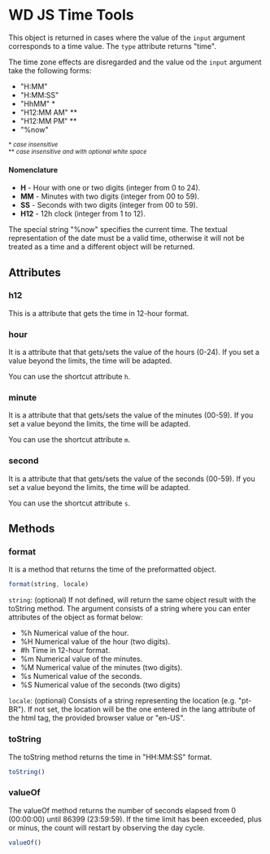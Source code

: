 # WD JS Time Tools

This object is returned in cases where the value of the `input` argument corresponds to a time value. The `type` attribute returns "time".

The time zone effects are disregarded and the value od the `input` argument take the following forms:

- "H:MM"
- "H:MM:SS"
- "HhMM" *
- "H12:MM AM" **
- "H12:MM PM" **
- "%now"

<small>* _case insensitive_</small><br>
<small>** _case insensitive and with optional white space_</small>

#### Nomenclature

- **H** - Hour with one or two digits (integer from 0 to 24).
- **MM** - Minutes with two digits (integer from 00 to 59).
- **SS** - Seconds with two digits (integer from 00 to 59).
- **H12** - 12h clock (integer from 1 to 12). 

The special string "%now" specifies the current time. The textual representation of the date must be a valid time, otherwise it will not be treated as a time and a different object will be returned.

## Attributes

### h12

This is a attribute that gets the time in 12-hour format.

### hour

It is a attribute that that gets/sets the value of the hours (0-24). If you set a value beyond the limits, the time will be adapted.

You can use the shortcut attribute `h`.

### minute

It is a attribute that that gets/sets the value of the minutes (00-59). If you set a value beyond the limits, the time will be adapted.

You can use the shortcut attribute `m`.

### second

It is a attribute that that gets/sets the value of the seconds (00-59). If you set a value beyond the limits, the time will be adapted.

You can use the shortcut attribute `s`.

## Methods

### format

It is a method that returns the time of the preformatted object.

```js
format(string, locale)
```

`string`: (optional) If not defined, will return the same object result with the toString method. The argument consists of a string where you can enter attributes of the object as format below:

- %h Numerical value of the hour.
- %H Numerical value of the hour (two digits).
- #h Time in 12-hour format.
- %m Numerical value of the minutes.
- %M Numerical value of the minutes (two digits).
- %s Numerical value of the seconds.
- %S Numerical value of the seconds (two digits)

`locale`: (optional) Consists of a string representing the location (e.g. "pt-BR"). If not set, the location will be the one entered in the lang attribute of the html tag, the provided browser value or "en-US".

### toString

The toString method returns the time in "HH:MM:SS" format.

```js
toString()
```

### valueOf

The valueOf method returns the number of seconds elapsed from 0 (00:00:00) until 86399 (23:59:59). If the time limit has been exceeded, plus or minus, the count will restart by observing the day cycle.

```js
valueOf()
```
